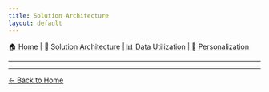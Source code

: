 ```yaml
---
title: Solution Architecture
layout: default
---
```

[🏠 Home](./index.md) | [🧱 Solution Architecture](./solution_architecture.md) | [📊 Data Utilization](./data_utilization.md) | [🎯 Personalization](./personalization_strategies.md)

---







---

[← Back to Home](./index.md)
